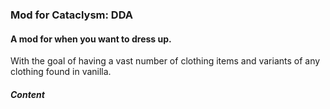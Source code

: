 ###  Mod for Cataclysm: DDA

#### A mod for when you want to dress up.

With the goal of having a vast number of clothing items and variants of any clothing found in vanilla.

##### Content
